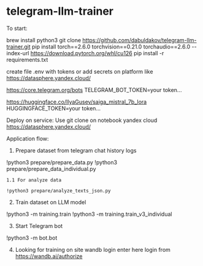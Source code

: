 # telegram-llm-trainer

To start:

brew install python3
git clone https://github.com/dabuldakov/telegram-llm-trainer.git
pip install torch==2.6.0 torchvision==0.21.0 torchaudio==2.6.0 --index-url https://download.pytorch.org/whl/cu126
pip install -r requirements.txt

create file .env with tokens or add secrets on platform like https://datasphere.yandex.cloud/

https://core.telegram.org/bots
TELEGRAM_BOT_TOKEN=your token...

https://huggingface.co/IlyaGusev/saiga_mistral_7b_lora
HUGGINGFACE_TOKEN=your token...

Deploy on service:
Use git clone on notebook yandex cloud
https://datasphere.yandex.cloud/

Application flow:

1. Prepare dataset from telegram chat history logs

!python3 prepare/prepare_data.py
!python3 prepare/prepare_data_individual.py

    1.1 For analyze data

    !python3 prepare/analyze_texts_json.py

2. Train dataset on LLM model

!python3 -m training.train
!python3 -m training.train_v3_individual

3. Start Telegram bot

!python3 -m bot.bot

4. Looking for training on site
wandb login
enter here login from https://wandb.ai/authorize